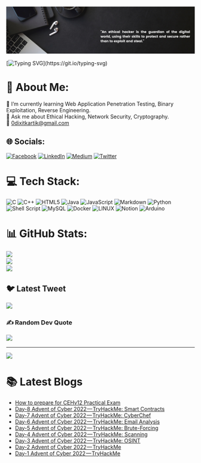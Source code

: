 <p align="center">
  <img alt="Header Image" src="https://github.com/Kartik-Dixit/Kartik-Dixit/blob/5d2059ae56c6ff0a4899752ca9bf06a10c8e2b7d/assets/Githubheader.png" />
</p>

[![Typing SVG](https://readme-typing-svg.herokuapp.com?color=%23d83a7c&size=30&center=true&width=1000&height=150&lines=Hi+there+%F0%9F%91%8B;I+am+Kartik+Dixit+(W!1d_Qu4k3);I+am+a+Ethical+Hacker+)](https://git.io/typing-svg)

# 💫 About Me:
🌱 I’m currently learning Web Application Penetration Testing, Binary Exploitation, Reverse Engineering.<br>
💬 Ask me about Ethical Hacking, Network Security, Cryptography.<br>
📧 0dixitkartik@gmail.com


## 🌐 Socials:
[![Facebook](https://img.shields.io/badge/Facebook-%231877F2.svg?logo=Facebook&logoColor=white)](https://facebook.com/kartik.dixit.7773) [![LinkedIn](https://img.shields.io/badge/LinkedIn-%230077B5.svg?logo=linkedin&logoColor=white)](https://linkedin.com/in/kartik-dixit) [![Medium](https://img.shields.io/badge/Medium-12100E?logo=medium&logoColor=white)](https://medium.com/@kartik-dixit) [![Twitter](https://img.shields.io/badge/Twitter-%231DA1F2.svg?logo=Twitter&logoColor=white)](https://twitter.com/KartikD42816296) 

# 💻 Tech Stack:
![C](https://img.shields.io/badge/c-%2300599C.svg?style=flat&logo=c&logoColor=white) ![C++](https://img.shields.io/badge/c++-%2300599C.svg?style=flat&logo=c%2B%2B&logoColor=white) ![HTML5](https://img.shields.io/badge/html5-%23E34F26.svg?style=flat&logo=html5&logoColor=white) ![Java](https://img.shields.io/badge/java-%23ED8B00.svg?style=flat&logo=java&logoColor=white) ![JavaScript](https://img.shields.io/badge/javascript-%23323330.svg?style=flat&logo=javascript&logoColor=%23F7DF1E) ![Markdown](https://img.shields.io/badge/markdown-%23000000.svg?style=flat&logo=markdown&logoColor=white) ![Python](https://img.shields.io/badge/python-3670A0?style=flat&logo=python&logoColor=ffdd54) ![Shell Script](https://img.shields.io/badge/shell_script-%23121011.svg?style=flat&logo=gnu-bash&logoColor=white) ![MySQL](https://img.shields.io/badge/mysql-%2300f.svg?style=flat&logo=mysql&logoColor=white) ![Docker](https://img.shields.io/badge/docker-%230db7ed.svg?style=flat&logo=docker&logoColor=white) ![LINUX](https://img.shields.io/badge/Linux-FCC624?style=flat&logo=linux&logoColor=black) ![Notion](https://img.shields.io/badge/Notion-%23000000.svg?style=flat&logo=notion&logoColor=white) ![Arduino](https://img.shields.io/badge/-Arduino-00979D?style=flat&logo=Arduino&logoColor=white)
# 📊 GitHub Stats:
![](https://github-readme-stats.vercel.app/api?username=kartik-dixit&theme=radical&hide_border=false&include_all_commits=true&count_private=true)<br/>
![](https://github-readme-streak-stats.herokuapp.com/?user=kartik-dixit&theme=radical&hide_border=false)<br/>
![](https://github-readme-stats.vercel.app/api/top-langs/?username=kartik-dixit&theme=radical&hide_border=false&include_all_commits=true&count_private=true&layout=compact)

## 🐦 Latest Tweet
[![](https://gtce.itsvg.in/api?username=KartikD42816296)](https://github.com/VishwaGauravIn/github-twitter-card-embed)

### ✍️ Random Dev Quote
![](https://quotes-github-readme.vercel.app/api?type=vetical&theme=radical)

---
[![](https://visitcount.itsvg.in/api?id=kartik-dixit&icon=0&color=0)](https://visitcount.itsvg.in)

# 📚 Latest Blogs
<!-- BLOG-POST-LIST:START -->
- [How to prepare for CEHv12 Practical Exam](https://kartik-dixit.medium.com/hello-everyone-my-name-is-kartik-dixit-recently-i-have-successfully-achieved-my-certified-ethical-5da79714e0a0?source=rss-a8f4a2184e0f------2)
- [Day-8 Advent of Cyber 2022 — TryHackMe: Smart Contracts](https://kartik-dixit.medium.com/day-8-advent-of-cyber-2022-tryhackme-smart-contracts-d854ff1d8e46?source=rss-a8f4a2184e0f------2)
- [Day-7 Advent of Cyber 2022 — TryHackMe: CyberChef](https://kartik-dixit.medium.com/day-7-advent-of-cyber-2022-tryhackme-cyberchef-2cc18a1cdde5?source=rss-a8f4a2184e0f------2)
- [Day-6 Advent of Cyber 2022 — TryHackMe: Email Analysis](https://kartik-dixit.medium.com/day-6-advent-of-cyber-2022-tryhackme-email-analysis-7969a51c5199?source=rss-a8f4a2184e0f------2)
- [Day-5 Advent of Cyber 2022 — TryHackMe: Brute-Forcing](https://kartik-dixit.medium.com/day-5-advent-of-cyber-2022-tryhackme-brute-forcing-bf610617dafc?source=rss-a8f4a2184e0f------2)
- [Day-4 Advent of Cyber 2022 — TryHackMe: Scanning](https://kartik-dixit.medium.com/day-4-advent-of-cyber-2022-tryhackme-scanning-d2ee23bc6c3c?source=rss-a8f4a2184e0f------2)
- [Day-3 Advent of Cyber 2022 — TryHackMe: OSINT](https://kartik-dixit.medium.com/day-3-advent-of-cyber-2022-tryhackme-osint-c079cbbea3eb?source=rss-a8f4a2184e0f------2)
- [Day-2 Advent of Cyber 2022 — TryHackMe](https://kartik-dixit.medium.com/day-2-advent-of-cyber-2022-tryhackme-313ea2550874?source=rss-a8f4a2184e0f------2)
- [Day-1 Advent of Cyber 2022 — TryHackMe](https://kartik-dixit.medium.com/day-1-advent-of-cyber-2022-tryhackme-f66767d5274e?source=rss-a8f4a2184e0f------2)
<!-- BLOG-POST-LIST:END -->



